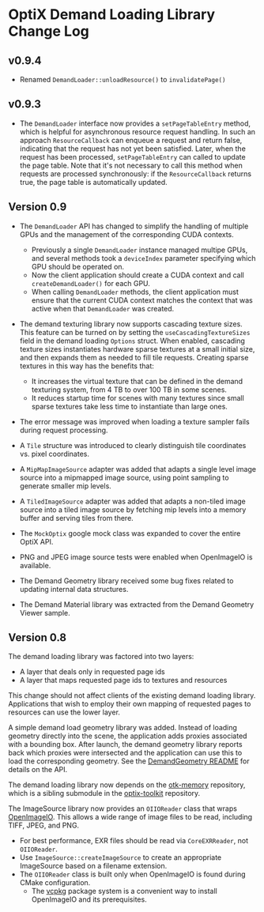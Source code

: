 # OptiX Demand Loading Library Change Log


## v0.9.4

* Renamed `DemandLoader::unloadResource()` to `invalidatePage()`

## v0.9.3

* The `DemandLoader` interface now provides a `setPageTableEntry` method, which is helpful for
  asynchronous resource request handling.  In such an approach `ResourceCallback` can enqueue a
  request and return false, indicating that the request has not yet been satisfied.  Later, when the
  request has been processed, `setPageTableEntry` can called to update the page table.  Note that
  it's not necessary to call this method when requests are processed synchronously: if the
  `ResourceCallback` returns true, the page table is automatically updated.

## Version 0.9

* The `DemandLoader` API has changed to simplify the handling of multiple GPUs and the management of the corresponding CUDA contexts.

    * Previously a single `DemandLoader` instance managed multipe GPUs, and several methods took a
      `deviceIndex` parameter specifying which GPU should be operated on.
    * Now the client application should create a CUDA context and call `createDemandLoader()` for each GPU. 
    * When calling `DemandLoader` methods, the client application must ensure that the current CUDA context matches the 
      context that was active when that `DemandLoader` was created.

* The demand texturing library now supports cascading texture sizes.  This feature can be turned on
  by setting the `useCascadingTextureSizes` field in the demand loading `Options` struct.  When
  enabled, cascading texture sizes instantiates hardware sparse textures at a small initial size,
  and then expands them as needed to fill tile requests. Creating sparse textures in this way has
  the benefits that:

    * It increases the virtual texture that can be defined in the demand texturing system, from 4 TB to
      over 100 TB in some scenes.
    * It reduces startup time for scenes with many textures since small sparse textures take less time
      to instantiate than large ones.

* The error message was improved when loading a texture sampler fails during request processing.
* A `Tile` structure was introduced to clearly distinguish tile coordinates vs. pixel coordinates.
* A `MipMapImageSource` adapter was added that adapts a single level image source into a mipmapped
  image source, using point sampling to generate smaller mip levels.
* A `TiledImageSource` adapter was added that adapts a non-tiled image source into a tiled image
  source by fetching mip levels into a memory buffer and serving tiles from there.
* The `MockOptix` google mock class was expanded to cover the entire OptiX API.
* PNG and JPEG image source tests were enabled when OpenImageIO is available.
* The Demand Geometry library received some bug fixes related to updating internal data structures.
* The Demand Material library was extracted from the Demand Geometry Viewer sample.

## Version 0.8

The demand loading library was factored into two layers:
- A layer that deals only in requested page ids
- A layer that maps requested page ids to textures and resources

This change should not affect clients of the existing demand loading
library.  Applications that wish to employ their own mapping of requested
pages to resources can use the lower layer.

A simple demand load geometry library was added.  Instead of loading geometry
directly into the scene, the application adds proxies associated with a bounding
box.  After launch, the demand geometry library reports back which proxies were
intersected and the application can use this to load the corresponding geometry.
See the [DemandGeometry README](DemandGeometry/README.md) for details on the API.

The demand loading library now depends on the [otk-memory](https://github.com/NVIDIA/otk-memory)
repository, which is a sibling submodule in the [optix-toolkit](https://github.com/NVIDIA/optix-toolkit) 
repository.

The ImageSource library now provides an `OIIOReader` class that wraps 
[OpenImageIO](https://sites.google.com/site/openimageio/home).
This allows a wide range of image files to be read, including TIFF, JPEG, and PNG.
* For best performance, EXR files should be read via `CoreEXRReader`, not `OIIOReader`.
* Use `ImageSource::createImageSource` to create an appropriate ImageSource based on a filename extension.
* The `OIIOReader` class is built only when OpenImageIO is found during CMake configuration.
  * The [vcpkg](https://vcpkg.io/en/getting-started.html) package system is a convenient way
    to install OpenImageIO and its prerequisites.
